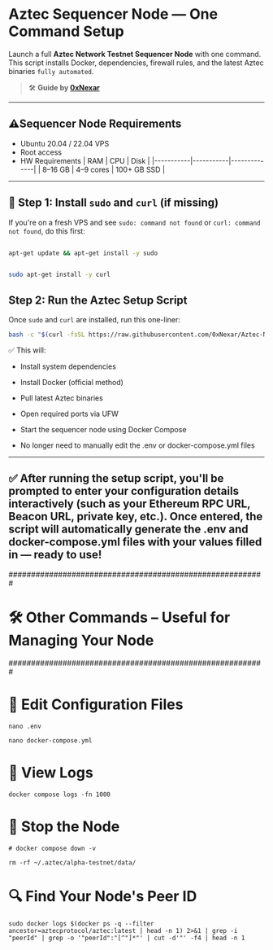 # Aztec Sequencer Node — One Command Setup

Launch a full **Aztec Network Testnet Sequencer Node** with one command. This script installs Docker, dependencies, firewall rules, 
and the latest Aztec binaries `fully automated`.

> 🛠️ **Guide by [0xNexar](https://github.com/0xNexar)**

---

## ⚠️Sequencer Node Requirements

- Ubuntu 20.04 / 22.04 VPS  
- Root access
- HW Requirements
  | RAM       | CPU       | Disk         |
  |-----------|-----------|--------------|
  | 8–16 GB   | 4–9 cores | 100+ GB SSD  |

---

## 🧰 Step 1: Install `sudo` and `curl` (if missing)

If you're on a fresh VPS and see `sudo: command not found` or `curl: command not found`, do this first:

```bash

apt-get update && apt-get install -y sudo
```
```bash

sudo apt-get install -y curl
```

## Step 2: Run the Aztec Setup Script


Once `sudo` and `curl` are installed, run this one-liner:

```bash
bash -c "$(curl -fsSL https://raw.githubusercontent.com/0xNexar/Aztec-Network/main/run.sh)"
```

✅ This will:

 * Install system dependencies

 * Install Docker (official method)

 * Pull latest Aztec binaries

 * Open required ports via UFW

 * Start the sequencer node using Docker Compose

 * No longer need to manually edit the .env or docker-compose.yml files

---
✅ After running the setup script, you'll be prompted to enter your configuration details interactively (such as your Ethereum RPC URL, Beacon URL, private key, etc.).
Once entered, the script will automatically generate the .env and docker-compose.yml files with your values filled in — ready to use!
---

#########################################################
# 🛠 Other Commands – Useful for Managing Your Node
#########################################################

# 🔧 Edit Configuration Files

```
nano .env

```

```
nano docker-compose.yml
```

# 📜 View Logs

``` 
docker compose logs -fn 1000
```

# 🛑 Stop the Node

```
# docker compose down -v 
```

```
rm -rf ~/.aztec/alpha-testnet/data/
```

# 🔍 Find Your Node's Peer ID

```
sudo docker logs $(docker ps -q --filter ancestor=aztecprotocol/aztec:latest | head -n 1) 2>&1 | grep -i "peerId" | grep -o '"peerId":"[^"]*"' | cut -d'"' -f4 | head -n 1
```
